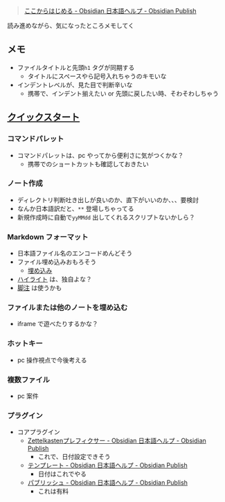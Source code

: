 > [ここからはじめる - Obsidian 日本語ヘルプ - Obsidian Publish](https://publish.obsidian.md/help-ja/)

読み進めながら、気になったところメモしてく


## メモ

- ファイルタイトルと先頭`h1` タグが同期する
  - タイトルにスペースやら記号入れちゃうのキモいな
- インデントレベルが、見た目で判断辛いな
  - 携帯で、インデント揃えたい or 先頭に戻したい時、そわそわしちゃう

## [クイックスタート](https://publish.obsidian.md/help-ja/%E3%81%93%E3%81%93%E3%81%8B%E3%82%89%E3%81%AF%E3%81%98%E3%82%81%E3%82%8B#%E3%82%AF%E3%82%A4%E3%83%83%E3%82%AF%E3%82%B9%E3%82%BF%E3%83%BC%E3%83%88)

### コマンドパレット

- コマンドパレットは、pc やってから便利さに気がつくかな？
  - 携帯でのショートカットも確認しておきたい

### ノート作成

- ディレクトリ判断吐き出しが良いのか、直下がいいのか、、、要検討
- なんか日本語訳だと、`**` 登場しちゃってる
- 新規作成時に自動で`yyMMdd` 出してくれるスクリプトないかしら？

### Markdown フォーマット

- 日本語ファイル名のエンコードめんどそう
- ファイル埋め込みおもろそう
  - [埋め込み](https://publish.obsidian.md/help-ja/%E3%82%AC%E3%82%A4%E3%83%89/%E3%83%8E%E3%83%BC%E3%83%88%E3%82%92%E3%83%95%E3%82%A9%E3%83%BC%E3%83%9E%E3%83%83%E3%83%88%E3%81%99%E3%82%8B#%E5%9F%8B%E3%82%81%E8%BE%BC%E3%81%BF)
- [ハイライト](https://publish.obsidian.md/help-ja/%E3%82%AC%E3%82%A4%E3%83%89/%E3%83%8E%E3%83%BC%E3%83%88%E3%82%92%E3%83%95%E3%82%A9%E3%83%BC%E3%83%9E%E3%83%83%E3%83%88%E3%81%99%E3%82%8B#%E3%83%8F%E3%82%A4%E3%83%A9%E3%82%A4%E3%83%88) は、独自よな？
- [脚注](https://publish.obsidian.md/help-ja/%E3%82%AC%E3%82%A4%E3%83%89/%E3%83%8E%E3%83%BC%E3%83%88%E3%82%92%E3%83%95%E3%82%A9%E3%83%BC%E3%83%9E%E3%83%83%E3%83%88%E3%81%99%E3%82%8B#%E8%84%9A%E6%B3%A8) は使うかも

### ファイルまたは他のノートを埋め込む

- iframe で遊べたりするかな？

### ホットキー

- pc 操作視点で今後考える

### 複数ファイル
- pc 案件

### プラグイン
- コアプラグイン
  - [Zettelkastenプレフィクサー - Obsidian 日本語ヘルプ - Obsidian Publish](https://publish.obsidian.md/help-ja/%E3%83%97%E3%83%A9%E3%82%B0%E3%82%A4%E3%83%B3/Zettelkasten%E3%83%97%E3%83%AC%E3%83%95%E3%82%A3%E3%82%AF%E3%82%B5%E3%83%BC)
    - これで、日付設定できそう
  - [テンプレート - Obsidian 日本語ヘルプ - Obsidian Publish](https://publish.obsidian.md/help-ja/%E3%83%97%E3%83%A9%E3%82%B0%E3%82%A4%E3%83%B3/%E3%83%86%E3%83%B3%E3%83%97%E3%83%AC%E3%83%BC%E3%83%88)
      - 日付はこれでやる
  - [パブリッシュ - Obsidian 日本語ヘルプ - Obsidian Publish](https://publish.obsidian.md/help-ja/%E3%83%97%E3%83%A9%E3%82%B0%E3%82%A4%E3%83%B3/%E3%83%91%E3%83%96%E3%83%AA%E3%83%83%E3%82%B7%E3%83%A5)
    - これは有料


